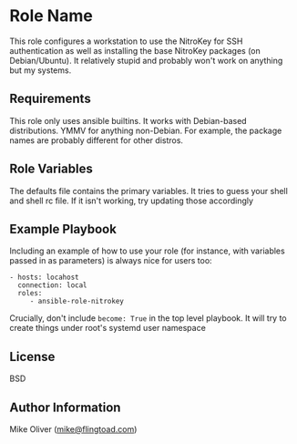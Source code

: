 Role Name
=========

This role configures a workstation to use the NitroKey for SSH authentication as well as installing the base NitroKey packages (on Debian/Ubuntu). It relatively stupid and probably won't work on anything but my systems.

Requirements
------------

This role only uses ansible builtins. It works with Debian-based distributions. YMMV for anything non-Debian. For example, the package names are probably different for other distros.

Role Variables
--------------

The defaults file contains the primary variables. It tries to guess your shell and shell rc file. If it isn't working, try updating those accordingly

Example Playbook
----------------

Including an example of how to use your role (for instance, with variables passed in as parameters) is always nice for users too:

    - hosts: locahost
      connection: local
      roles:
         - ansible-role-nitrokey

Crucially, don't include `become: True` in the top level playbook. It will try to create things under root's systemd user namespace

License
-------

BSD

Author Information
------------------

Mike Oliver (mike@flingtoad.com)
